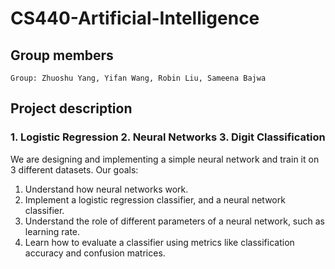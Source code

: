 # CS440-Artificial-Intelligence

## Group members
```
Group: Zhuoshu Yang, Yifan Wang, Robin Liu, Sameena Bajwa
```

## Project description
### 1. Logistic Regression 2. Neural Networks 3. Digit Classification
We are designing and implementing a simple neural network and train it on 3 different datasets. Our goals: 
1. Understand how neural networks work. 
2. Implement a logistic regression classifier, and a neural network classifier. 
3. Understand the role of different parameters of a neural network, such as learning rate.
4. Learn how to evaluate a classifier using metrics like classification accuracy and confusion matrices.

